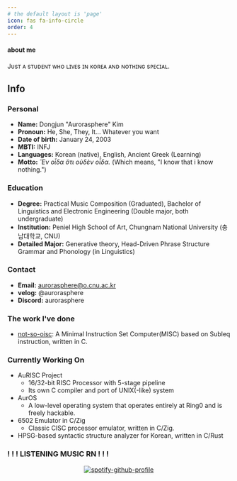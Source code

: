 ```yaml
---
# the default layout is 'page'
icon: fas fa-info-circle
order: 4
---
```


#### about me
Jᴜsᴛ ᴀ sᴛᴜᴅᴇɴᴛ ᴡʜᴏ ʟɪᴠᴇs ɪɴ ᴋᴏʀᴇᴀ ᴀɴᴅ ɴᴏᴛʜɪɴɢ sᴘᴇᴄɪᴀʟ.

## Info
### Personal
- **Name:** Dongjun "Aurorasphere" Kim
- **Pronoun:** He, She, They, It... Whatever you want
- **Date of birth:** January 24, 2003
- **MBTI:** INFJ
- **Languages:** Korean (native), English, Ancient Greek (Learning)
- **Motto:** *Ἓν οἶδα ὅτι οὐδὲν οἶδα.* (Which means, "I know that i know nothing.")

### Education
- **Degree:** Practical Music Composition (Graduated), Bachelor of Linguistics and Electronic Engineering (Double major, both undergraduate)
- **Institution:** Peniel High School of Art, Chungnam National University (충남대학교, CNU)
- **Detailed Major:** Generative theory, Head-Driven Phrase Structure Grammar and Phonology (in Linguistics)

### Contact
- **Email:** aurorasphere@o.cnu.ac.kr
- **velog:** @aurorasphere
- **Discord:** aurorasphere

### The work I've done
- [not-so-oisc](https://github.com/Aurorasphere/not-so-oisc): A Minimal Instruction Set Computer(MISC) based on Subleq instruction, written in C.
### Currently Working On 
- AuRISC Project
  - 16/32-bit RISC Processor with 5-stage pipeline
  - Its own C compiler and port of UNIX(-like) system
- AurOS
  - A low-level operating system that operates entirely at Ring0 and is freely hackable.
- 6502 Emulator in C/Zig
  - Classic CISC processor emulator, written in C/Zig.
- HPSG-based syntactic structure analyzer for Korean, written in C/Rust

### ! ! ! LISTENING MUSIC RN ! ! !
<div style="text-align: center;">
  <a href="https://spotify-github-profile.kittinanx.com/api/view?uid=313wyxq5oui25bqnd2wjphznzvvm&redirect=true">
    <img src="https://spotify-github-profile.kittinanx.com/api/view?uid=313wyxq5oui25bqnd2wjphznzvvm&cover_image=true&theme=novatorem&show_offline=true&background_color=1e1e2e&interchange=false&bar_color=8839ef&bar_color_cover=false" alt="spotify-github-profile">
  </a>
</div>

